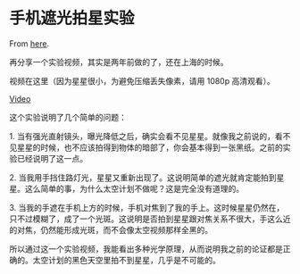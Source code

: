 # 手机遮光拍星实验

From [here](https://yinwang1.substack.com/p/8e5).

再分享一个实验视频，其实是两年前做的了，还在上海的时候。

视频在这里（因为星星很小，为避免压缩丢失像素，请用 1080p 高清观看）。

[Video](https://www.youtube-nocookie.com/embed/prg7kgscdYw)

这个实验说明了几个简单的问题：

1\. 当有强光直射镜头，曝光降低之后，确实会看不见星星。就像我之前说的，看不见星星的时候，也不应该拍得到物体的暗部了，你会基本得到一张黑纸。之前的实验已经说明了这一点。

2\. 当我用手挡住路灯光，星星又重新出现了。这说明简单的遮光就肯定能拍到星星。这么简单的事，为什么太空计划不做呢？这是完全没有道理的。

3\. 当我的手遮在手机上方的时候，手机对焦到了我的手上。这时候星星仍然在，只不过模糊了，成了一个光斑。这说明是否拍到星星跟对焦关系不很大，手这么近的对焦，仍然能形成光斑，而不会像太空视频那样全黑的。

所以通过这一个实验视频，我能看出多种光学原理，从而说明我之前的论证都是正确的。太空计划的黑色天空里拍不到星星，几乎是不可能的。
